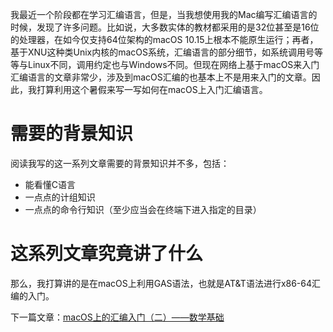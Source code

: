 我最近一个阶段都在学习汇编语言，但是，当我想使用我的Mac编写汇编语言的时候，发现了许多问题。比如说，大多数实体的教材都采用的是32位甚至是16位的处理器，在如今仅支持64位架构的macOS 10.15上根本不能原生运行；再者，基于XNU这种类Unix内核的macOS系统，汇编语言的部分细节，如系统调用号等等与Linux不同，调用约定也与Windows不同。但现在网络上基于macOS来入门汇编语言的文章非常少，涉及到macOS汇编的也基本上不是用来入门的文章。因此，我打算利用这个暑假来写一写如何在macOS上入门汇编语言。

#  需要的背景知识

阅读我写的这一系列文章需要的背景知识并不多，包括：

* 能看懂C语言
* 一点点的计组知识
* 一点点的命令行知识（至少应当会在终端下进入指定的目录）

# 这系列文章究竟讲了什么

那么，我打算讲的是在macOS上利用GAS语法，也就是AT&T语法进行x86-64汇编的入门。

下一篇文章：[macOS上的汇编入门（二）——数学基础](macOS上的汇编入门（二）——数学基础.md)